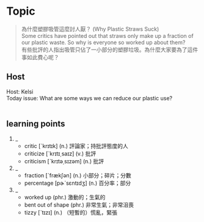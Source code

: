 # Topic

> 為什麼塑膠吸管這麼討人厭？ (Why Plastic Straws Suck) <br>
> Some critics have pointed out that straws only make up a fraction of our plastic waste. So why is everyone so worked up about them? <br>
> 有些批評的人指出吸管只佔了一小部分的塑膠垃圾。為什麼大家要為了這件事如此費心呢？ <br>

## Host
Host: Kelsi
<br>Today issue: What are some ways we can reduce our plastic use?
<br><br>
## learning points
1. _
	* critic  [ˋkrɪtɪk]  (n.)  評論家；持批評態度的人
	* criticize  [ˋkrɪtɪ͵saɪz]  (v.)  批評
	* criticism  [ˋkrɪtə͵sɪzəm]  (n.)  批評
2. _
	* fraction  [ˋfrækʃən]  (n.)  小部分；碎片；分數
	* percentage  [pɚˋsɛntɪdʒ]  (n.)  百分率；部分
3. _
	* worked up  (phr.)  激動的；生氣的
	* bent out of shape  (phr.)  非常生氣；非常沮喪
	* tizzy  [ˋtɪzɪ]  (n.)  （短暫的）慌亂，緊張
